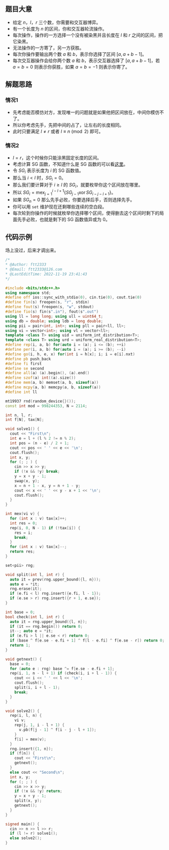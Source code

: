 ## 题目大意
 - 给定 $n$，$l$，$r$ 三个数，你需要和交互器博弈。
 - 有一个长度为 $n$ 的区间，你和交互器轮流操作。
 - 每次操作，操作的一方选择一个没有被染黑并且长度在 $l$ 和 $r$ 之间的区间，把它染黑。
 - 无法操作的一方寄了，另一方获胜。
 - 每次你操作要输出两个数 $a$ 和 $b$，表示你选择了区间 $[a,a+b-1]$。
 - 每次交互器操作会给你两个数 $a$ 和 $b$，表示交互器选择了 $[a,a+b-1]$，若  $a=b=0$ 则表示你获胜，如果 $a=b=-1$ 则表示你寄了。

## 解题思路
### 情况1
 - 先考虑能否模仿对方，发现唯一的问题就是如果他把区间放在，中间你模仿不了。
 - 所以你考虑先手，先把中间的占了，让左右的长度相同。
 - 此时只要满足 $l\neq r$ 或者 $l \equiv n \pmod 2$ 即可。

### 情况2
 - $l = r$，这个时候你只能涂黑固定长度的区间。
 - 考虑计算 $\text{SG}$ 函数，不知道什么是 $\text{SG}$ 函数的可以看[这里](https://oi-wiki.org/math/game-theory/impartial-game/)。 
 - 令 $SG_i$ 表示长度为 $i$ 的 $\text{SG}$ 函数值。
 - 那么当 $i<l$ 时，$SG_i=0$。
 - 那么我们要计算对于 $i\ge l$ 的 $SG_i$，就要枚举你这个区间放在哪里。
 - 所以 $SG_i=\operatorname{mex}_{j=1}^{i-l+1}\{SG_{j-1} \operatorname{xor} SG_{i-j-l+1}\}$。
 - 如果 $SG_n = 0$ 那么先手必败，你要选择后手，否则选择先手。
 - 你可以用 `set` 维护现在还剩哪些连续的空白段。
 - 每次轮到你操作的时候就枚举你选择哪个区间，使得删去这个区间时剩下的局面先手必败，也就是剩下的 $\text{SG}$ 函数值异或为 $0$。

## 代码示例
场上没过，后来才调出来。

```cpp
/*
* @Author: ftt2333
* @Email: ftt2333@126.com
* @LastEditTime: 2022-11-19 23:41:43
*/

#include <bits/stdc++.h>
using namespace std;
#define off ios::sync_with_stdio(0), cin.tie(0), cout.tie(0)
#define fin(s) freopen(s, "r", stdin)
#define fout(s) freopen(s, "w", stdout)
#define fio(s) fin(s".in"), fout(s".out")
using ll = long long; using ull = uint64_t;
using db = double; using ldb = long double;
using pii = pair<int, int>; using pll = pair<ll, ll>;
using vi = vector<int>; using vl = vector<ll>;
template <class T> using uid = uniform_int_distribution<T>;
template <class T> using urd = uniform_real_distribution<T>;
#define rep(i, a, b) for(auto i = (a); i <= (b); ++i)
#define per(i, a, b) for(auto i = (a); i >= (b); --i)
#define go(i, h, e, x) for(int i = h[x]; i; i = e[i].nxt)
#define pb push_back
#define fi first
#define se second
#define all(a) (a).begin(), (a).end()
#define szof(a) int((a).size())
#define mem(a, b) memset(a, b, sizeof(a))
#define mcpy(a, b) memcpy(a, b, sizeof(a))
#define int ll

mt19937 rnd(random_device{}());
const int mod = 998244353, N = 2114;

int n, l, r;
int f[N], tax[N];

void solve1() {
  cout << "First\n";
  int e = l + (l % 2 != n % 2);
  int pos = (n - e) / 2 + 1;
  cout << pos << ' ' << e << '\n';
  cout.flush();
  int x, y;
  for (; ; ) {
    cin >> x >> y;
    if (!x && !y) break;
    y = x + y - 1;
    swap(x, y);
    x = n + 1 - x, y = n + 1 - y;
    cout << x << ' ' << y - x + 1 << '\n';
    cout.flush();
  }
}

int mex(vi v) {
  for (int x : v) tax[x]++;
  int res = 0;
  rep(i, 0, N - 1) if (!tax[i]) {
    res = i;
    break;
  }
  for (int x : v) tax[x]--;
  return res;
}

set<pii> rng;

void split(int l, int r) {
  auto it = prev(rng.upper_bound({l, n}));
  auto e = *it;
  rng.erase(it);
  if (e.fi < l) rng.insert({e.fi, l - 1});
  if (e.se > r) rng.insert({r + 1, e.se});
}

int base = 0;
bool check(int l, int r) {
  auto it = rng.upper_bound({l, n});
  if (it == rng.begin()) return 0;
  it--; auto e = *it;
  if (e.fi > l || e.se < r) return 0;
  if (base ^ f[e.se - e.fi + 1] ^ f[l - e.fi] ^ f[e.se - r]) return 0;
  return 1;
}

void getnext() {
  base = 0;
  for (auto e : rng) base ^= f[e.se - e.fi + 1];
  rep(i, 1, n - l + 1) if (check(i, i + l - 1)) {
    cout << i << ' ' << l << '\n';
    cout.flush();
    split(i, i + l - 1);
    break;
  }
}

void solve2() {
  rep(i, l, n) {
    vi v;
    rep(j, 1, i - l + 1) {
      v.pb(f[j - 1] ^ f[i - j - l + 1]);
    }
    f[i] = mex(v);
  }
  rng.insert({1, n});
  if (f[n]) {
    cout << "First\n";
    getnext();
  }
  else cout << "Second\n";
  int x, y;
  for (; ; ) {
    cin >> x >> y;
    if (!x && !y) return;
    y = x + y - 1;
    split(x, y);
    getnext();
  }
}

signed main() {
  cin >> n >> l >> r;
  if (l != r) solve1();
  else solve2();
}
```